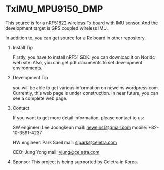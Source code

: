 TxIMU_MPU9150_DMP
=================

This source is for a nRF51822 wireless Tx board with IMU sensor.
And the development target is GPS coupled wireless IMU.

In addition to, you can get source for a Rx board in other repository.

1. Install Tip

   Firstly, you have to install nRF51 SDK. you can download it on Noridc web site.
   Also, you can get pdf documents to set development environments. 

2. Development Tip

   you will be able to get various information on neweins.wordpress.com.
   Currently, this web page is under construction.
   In near future, you can see a complete web page.

3. Contact

   If you want to get more detail information, please contact to us:

   SW engineer: Lee Joongkeun
   mail: neweins1@gmail.com
   mobile: +82-10-3591-4237
   
   HW engineer: Park Saeil
   mail: sipark@celetra.com
   
   CEO: Jung Yong
   mail: yjung@celetra.com

4. Sponsor
   This project is being supported by Celetra in Korea.
